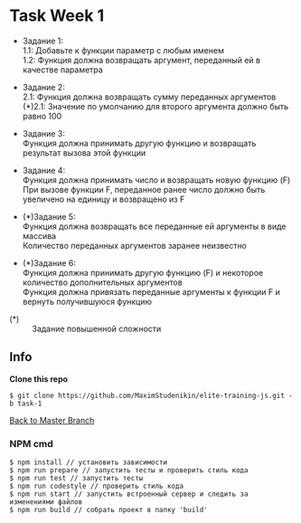 # Task Week 1

* Задание 1:<br>
 1.1: Добавьте к функции параметр с любым именем<br>
 1.2: Функция должна возвращать аргумент, переданный ей в качестве параметра

 * Задание 2:<br>
 2.1: Функция должна возвращать сумму переданных аргументов<br>
 (*)2.1: Значение по умолчанию для второго аргумента должно быть равно 100

 * Задание 3:<br>
 Функция должна принимать другую функцию и возвращать результат вызова этой функции

 * Задание 4:<br>
 Функция должна принимать число и возвращать новую функцию (F)<br>
 При вызове функции F, переданное ранее число должно быть увеличено на единицу и возвращено из F

 * (*)Задание 5:<br>
 Функция должна возвращать все переданные ей аргументы в виде массива<br>
 Количество переданных аргументов заранее неизвестно

* (*)Задание 6:<br>
 Функция должна принимать другую функцию (F) и некоторое количество дополнительных аргументов<br>
 Функция должна привязать переданные аргументы к функции F и вернуть получившуюся функцию
 
 <dl>
 <dt>(*)</dt> 
 <dd>Задание повышенной сложности</dd>
 </dl>
 
## Info

**Clone this repo**<br>

```$ git clone https://github.com/MaximStudenikin/elite-training-js.git -b task-1```

[Back to Master Branch](https://github.com/MaximStudenikin/elite-training-js/tree/master)

### NPM cmd

```
$ npm install // установить зависимости
$ npm run prepare // запустить тесты и проверить стиль кода
$ npm run test // запустить тесты
$ npm run codestyle // проверить стиль кода
$ npm run start // запустить встроенный сервер и следить за изменениями файлов
$ npm run build // собрать проект в папку 'build'
```
